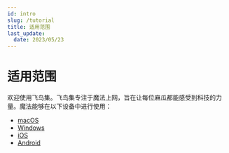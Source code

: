 ```yaml
---
id: intro
slug: /tutorial
title: 适用范围
last_update:
  date: 2023/05/23
---
```


# 适用范围

欢迎使用飞鸟集。飞鸟集专注于魔法上网，旨在让每位麻瓜都能感受到科技的力量。魔法能够在以下设备中进行使用：

- [macOS](/docs/macos)
- [Windows](/docs/windows)
- [iOS](/docs/ios)
- [Android](/docs/android)

